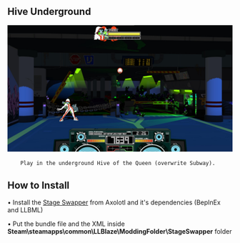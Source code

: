 ## Hive Underground
![](Workfiles/Render.jpg)

		Play in the underground Hive of the Queen (overwrite Subway).
		
## How to Install
• Install the [Stage Swapper](https://lethal-league-blaze.thunderstore.io/package/Axolotl/StageSwapper/) from Axolotl and it's dependencies (BepInEx and LLBML)

• Put the bundle file and the XML inside **Steam\steamapps\common\LLBlaze\ModdingFolder\StageSwapper** folder
